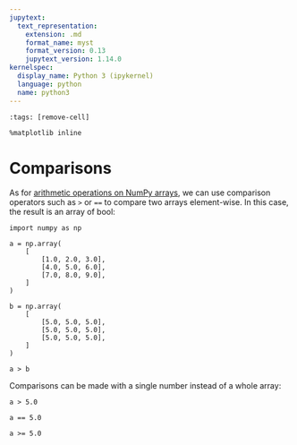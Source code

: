 ```yaml
---
jupytext:
  text_representation:
    extension: .md
    format_name: myst
    format_version: 0.13
    jupytext_version: 1.14.0
kernelspec:
  display_name: Python 3 (ipykernel)
  language: python
  name: python3
---
```


```{code-cell} ipython3
:tags: [remove-cell]

%matplotlib inline
```

# Comparisons

As for [arithmetic operations on NumPy arrays](numpy_arithmetics.md), we can use comparison operators such as `>` or `==` to compare two arrays element-wise. In this case, the result is an array of bool:

```{code-cell} ipython3
import numpy as np

a = np.array(
    [
        [1.0, 2.0, 3.0],
        [4.0, 5.0, 6.0],
        [7.0, 8.0, 9.0],
    ]
)

b = np.array(
    [
        [5.0, 5.0, 5.0],
        [5.0, 5.0, 5.0],
        [5.0, 5.0, 5.0],
    ]
)

a > b
```


Comparisons can be made with a single number instead of a whole array:

```{code-cell} ipython3
a > 5.0
```

```{code-cell} ipython3
a == 5.0
```

```{code-cell} ipython3
a >= 5.0
```

